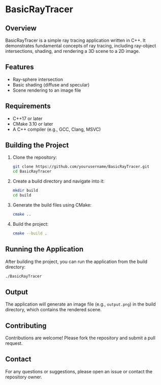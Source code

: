 # BasicRayTracer

## Overview
BasicRayTracer is a simple ray tracing application written in C++. It demonstrates fundamental concepts of ray tracing, including ray-object intersections, shading, and rendering a 3D scene to a 2D image.

## Features
- Ray-sphere intersection
- Basic shading (diffuse and specular)
- Scene rendering to an image file

## Requirements
- C++17 or later
- CMake 3.10 or later
- A C++ compiler (e.g., GCC, Clang, MSVC)

## Building the Project
1. Clone the repository:
    ```sh
    git clone https://github.com/yourusername/BasicRayTracer.git
    cd BasicRayTracer
    ```

2. Create a build directory and navigate into it:
    ```sh
    mkdir build
    cd build
    ```

3. Generate the build files using CMake:
    ```sh
    cmake ..
    ```

4. Build the project:
    ```sh
    cmake --build .
    ```

## Running the Application
After building the project, you can run the application from the build directory:
```sh
./BasicRayTracer
```

## Output
The application will generate an image file (e.g., `output.png`) in the build directory, which contains the rendered scene.

## Contributing
Contributions are welcome! Please fork the repository and submit a pull request.

## Contact
For any questions or suggestions, please open an issue or contact the repository owner.
